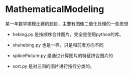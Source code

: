 MathematicalModeling
====================

某一年数学建模比赛的题目，主要有图像二值化处理的一些思想

- hebing.py 是按顺序合并图片，完全是使用python的库。

- shuhebing.py 也是一样，只是和前者方向不同

- splicePicture.py 是通过计算图片的特征拼合图片的

- sort.py 是对三问的图片进行按行分类的。
